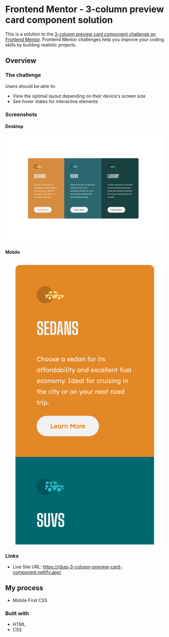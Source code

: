 # Frontend Mentor - 3-column preview card component solution

This is a solution to the [3-column preview card component challenge on Frontend Mentor](https://www.frontendmentor.io/challenges/3column-preview-card-component-pH92eAR2-). Frontend Mentor challenges help you improve your coding skills by building realistic projects.

## Overview

### The challenge

Users should be able to:

- View the optimal layout depending on their device's screen size
- See hover states for interactive elements

### Screenshots

#### Desktop

![](./screenshot-desktop.png)

#### Mobile

![](./screenshot-mobile.png)

### Links

- Live Site URL: https://ribas-3-column-preview-card-component.netlify.app/

## My process

- Mobile First CSS

### Built with

- HTML
- CSS
